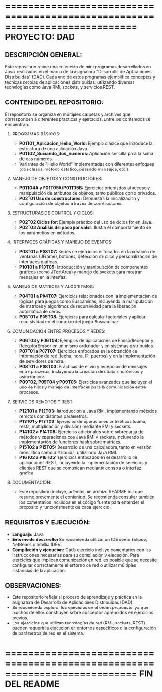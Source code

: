 ===========================================================================
                         PROYECTO: DAD
===========================================================================
DESCRIPCIÓN GENERAL:
--------------------
Este repositorio reúne una colección de mini programas desarrollados en Java, realizados en el marco de la asignatura "Desarrollo de Aplicaciones Distribuidas" (DAD). Cada uno de estos programas ejemplifica conceptos y técnicas propias de aplicaciones distribuidas, utilizando diversas tecnologías como Java RMI, sockets, y servicios REST.

CONTENIDO DEL REPOSITORIO:
--------------------------
El repositorio se organiza en múltiples carpetas y archivos que corresponden a diferentes prácticas y ejercicios. Entre los contenidos se encuentran:

1. PROGRAMAS BÁSICOS:
   - **P01T01_Aplicacion_Hello_World:** Ejemplo clásico que introduce la estructura de una aplicación Java.
   - **P01T02_Sumando_dos_numeros:** Aplicación sencilla para la suma de dos números.
   - Variantes de "Hello World" implementadas con diferentes enfoques (dos clases, método estático, pasando mensajes, etc.).

2. MANEJO DE OBJETOS Y CONSTRUCTORES:
   - **P01T04A y P01T05A/P01T05B:** Ejercicios orientados al acceso y manipulación de atributos de objetos, tanto públicos como privados.
   - **P02T01 Uso de constructores:** Demuestra la inicialización y configuración de objetos a través de constructores.

3. ESTRUCTURAS DE CONTROL Y CICLOS:
   - **P02T02 Ciclos for:** Ejemplo práctico del uso de ciclos for en Java.
   - **P02T03 Análisis del paso por valor:** Ilustra el comportamiento de los parámetros en métodos.

4. INTERFACES GRÁFICAS Y MANEJO DE EVENTOS:
   - **P03T01 a P03T07:** Series de ejercicios enfocados en la creación de ventanas (JFrame), botones, detección de clics y personalización de interfaces gráficas.
   - **P10T01 a P10T05:** Introducción y manipulación de componentes gráficos (como JTextArea) y manejo de sockets para mostrar mensajes en la interfaz.

5. MANEJO DE MATRICES Y ALGORITMOS:
   - **P04T01 a P04T07:** Ejercicios relacionados con la implementación de lógicas para juegos como Buscaminas, incluyendo la manipulación de matrices y algoritmos de recursividad para la liberación automática de ceros.
   - **P05T01 a P05T08:** Ejercicios para calcular factoriales y aplicar recursividad en el contexto del juego Buscaminas.

6. COMUNICACIÓN ENTRE PROCESOS Y REDES:
   - **P06T03 y P06T04:** Ejemplos de aplicaciones de EmisorReceptor y ReceptorEmisor en un mismo ordenador y en sistemas distribuidos.
   - **P07T01 a P07T07:** Ejercicios enfocados en la obtención de información de red (fecha, hora, IP, puertos) y en la implementación de servidores de hora.
   - **P08T01 a P08T03:** Prácticas de envío y recepción de mensajes entre procesos, incluyendo la creación de chats sincrónicos y asincrónicos.
   - **P09T02, P09T04 y P09T05:** Ejercicios avanzados que incluyen el uso de hilos y manejo de interfaces para la comunicación entre procesos.

7. SERVICIOS REMOTOS Y REST:
   - **P12T01 a P12T03:** Introducción a Java RMI, implementando métodos remotos con distintos parámetros.
   - **P13T01 y P13T03:** Ejercicios de operaciones aritméticas (suma, resta, multiplicación y división) mediante RMI y sockets.
   - **P14T02 a P14T08:** Ejercicios adicionales sobre sobrecarga de métodos y operaciones con Java RMI y sockets, incluyendo la implementación de funciones hash sobre matrices.
   - **P15T02 a P15T05:** Desarrollo de una calculadora, tanto en versión monolítica como distribuida, utilizando Java RMI.
   - **P16T02 a P16T05:** Ejercicios enfocados en el desarrollo de aplicaciones REST, incluyendo la implementación de servicios y clientes REST que se comunican mediante consola o interfaz gráfica.

8. DOCUMENTACIÓN:
   - Este repositorio incluye, además, un archivo README.md que resume brevemente el contenido. Se recomienda consultar también los comentarios incluidos en el código fuente para entender el propósito y funcionamiento de cada ejercicio.

REQUISITOS Y EJECUCIÓN:
-----------------------
- **Lenguaje:** Java.
- **Entorno de desarrollo:** Se recomienda utilizar un IDE como Eclipse, NetBeans o IntelliJ IDEA.
- **Compilación y ejecución:** Cada ejercicio incluye comentarios con las instrucciones necesarias para su compilación y ejecución. Para ejercicios que implican comunicación en red, es posible que se necesite configurar correctamente el entorno de red o utilizar múltiples instancias de la aplicación.

OBSERVACIONES:
--------------
- Este repositorio refleja el proceso de aprendizaje y práctica en la asignatura de Desarrollo de Aplicaciones Distribuidas (DAD).
- Se recomienda explorar los ejercicios en el orden propuesto, ya que muchos de ellos construyen sobre conceptos aprendidos en ejercicios previos.
- Los ejercicios que utilizan tecnologías de red (RMI, sockets, REST) pueden requerir la ejecución en entornos específicos o la configuración de parámetros de red en el sistema.

===========================================================================
                           FIN DEL README
===========================================================================

